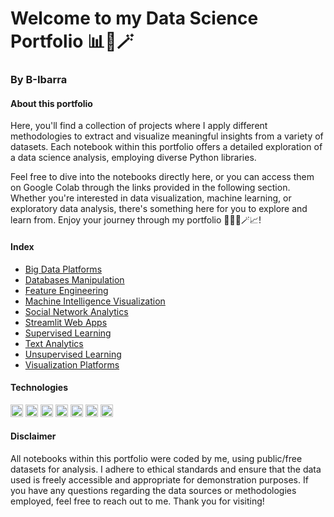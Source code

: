 # Welcome to my Data Science Portfolio 📊🐍🪄

### By B-Ibarra

#### About this portfolio
Here, you'll find a collection of projects where I apply different methodologies to extract and visualize meaningful insights from a variety of datasets. Each notebook within this portfolio offers a detailed exploration of a data science analysis, employing diverse Python libraries.

Feel free to dive into the notebooks directly here, or you can access them on Google Colab through the links provided in the following section. Whether you're interested in data visualization, machine learning, or exploratory data analysis, there's something here for you to explore and learn from. Enjoy your journey through my portfolio 🧙🏼‍♀️🪄📈!

#### Index
* [Big Data Platforms](https://colab.research.google.com/drive/10Bt28LR5uuAGzY3bC8j1yCui42Q-rmOH?usp=sharing)
* [Databases Manipulation](https://colab.research.google.com/drive/1q9UbmoOKVtkwapqBJJcCAFTCZEhlYefl?usp=sharing)
* [Feature Engineering](https://colab.research.google.com/drive/13OT8ESzppoe5Xm_i3iddfMiUguMz_Fat?usp=sharing)
* [Machine Intelligence Visualization](https://colab.research.google.com/drive/1vp6MHgT6LwPTOrQLKsOK4w-nYeIXud3j?usp=sharing)
* [Social Network Analytics](https://colab.research.google.com/drive/19umFFBBgzx_XxWwfWTD-SZEin5kJDsob?usp=sharing)
* [Streamlit Web Apps](https://colab.research.google.com/drive/19k4CWBc3oqzdnb1qozp5NGYgqx2ao8kL?usp=sharing)
* [Supervised Learning](https://colab.research.google.com/drive/1VNEd4gd5l0Msud_OhSYVZsNX0rkmZWGd?usp=sharing)
* [Text Analytics](https://colab.research.google.com/drive/1Aj7q6JgvtMhmk9TSqRcldILC1lwvuM5-?usp=sharing)
* [Unsupervised Learning](https://colab.research.google.com/drive/1nfTH7oE0bU2DRfEgNfyuncxvThBL19Fo?usp=sharing)
* [Visualization Platforms](https://colab.research.google.com/drive/1J15qYRnEQjVMw28kOU6E_bp1gJt6kLIP?usp=sharing)

#### Technologies
<img src="https://cdn.jsdelivr.net/gh/devicons/devicon@latest/icons/python/python-original.svg" width="20" height="20" > <img src="https://cdn.jsdelivr.net/gh/devicons/devicon@latest/icons/jupyter/jupyter-original-wordmark.svg" width="20" height="20" > <img src="https://cdn.jsdelivr.net/gh/devicons/devicon@latest/icons/scikitlearn/scikitlearn-original.svg" width="20" height="20" > <img src="https://cdn.jsdelivr.net/gh/devicons/devicon@latest/icons/streamlit/streamlit-original.svg" width="20" height="20" > <img src="https://cdn.jsdelivr.net/gh/devicons/devicon@latest/icons/pandas/pandas-original-wordmark.svg" width="20" height="20" > <img src="https://cdn.jsdelivr.net/gh/devicons/devicon@latest/icons/numpy/numpy-original-wordmark.svg" width="20" height="20" > <img src="https://cdn.jsdelivr.net/gh/devicons/devicon@latest/icons/matplotlib/matplotlib-plain.svg" width="20" height="20" >


#### Disclaimer
All notebooks within this portfolio were coded by me, using public/free datasets for analysis. I adhere to ethical standards and ensure that the data used is freely accessible and appropriate for demonstration purposes. If you have any questions regarding the data sources or methodologies employed, feel free to reach out to me. Thank you for visiting!
